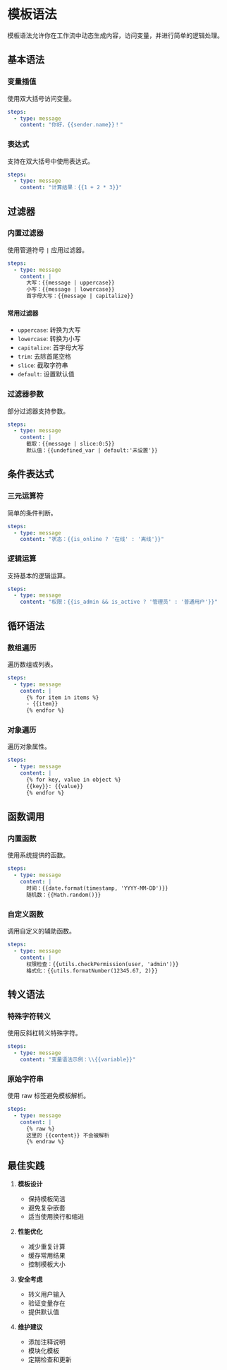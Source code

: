 # 模板语法

模板语法允许你在工作流中动态生成内容，访问变量，并进行简单的逻辑处理。

## 基本语法

### 变量插值

使用双大括号访问变量。

```yaml
steps:
  - type: message
    content: "你好，{{sender.name}}！"
```

### 表达式

支持在双大括号中使用表达式。

```yaml
steps:
  - type: message
    content: "计算结果：{{1 + 2 * 3}}"
```

## 过滤器

### 内置过滤器

使用管道符号 `|` 应用过滤器。

```yaml
steps:
  - type: message
    content: |
      大写：{{message | uppercase}}
      小写：{{message | lowercase}}
      首字母大写：{{message | capitalize}}
```

#### 常用过滤器
- `uppercase`: 转换为大写
- `lowercase`: 转换为小写
- `capitalize`: 首字母大写
- `trim`: 去除首尾空格
- `slice`: 截取字符串
- `default`: 设置默认值

### 过滤器参数

部分过滤器支持参数。

```yaml
steps:
  - type: message
    content: |
      截取：{{message | slice:0:5}}
      默认值：{{undefined_var | default:'未设置'}}
```

## 条件表达式

### 三元运算符

简单的条件判断。

```yaml
steps:
  - type: message
    content: "状态：{{is_online ? '在线' : '离线'}}"
```

### 逻辑运算

支持基本的逻辑运算。

```yaml
steps:
  - type: message
    content: "权限：{{is_admin && is_active ? '管理员' : '普通用户'}}"
```

## 循环语法

### 数组遍历

遍历数组或列表。

```yaml
steps:
  - type: message
    content: |
      {% for item in items %}
      - {{item}}
      {% endfor %}
```

### 对象遍历

遍历对象属性。

```yaml
steps:
  - type: message
    content: |
      {% for key, value in object %}
      {{key}}: {{value}}
      {% endfor %}
```

## 函数调用

### 内置函数

使用系统提供的函数。

```yaml
steps:
  - type: message
    content: |
      时间：{{date.format(timestamp, 'YYYY-MM-DD')}}
      随机数：{{Math.random()}}
```

### 自定义函数

调用自定义的辅助函数。

```yaml
steps:
  - type: message
    content: |
      权限检查：{{utils.checkPermission(user, 'admin')}}
      格式化：{{utils.formatNumber(12345.67, 2)}}
```

## 转义语法

### 特殊字符转义

使用反斜杠转义特殊字符。

```yaml
steps:
  - type: message
    content: "变量语法示例：\\{{variable}}"
```

### 原始字符串

使用 raw 标签避免模板解析。

```yaml
steps:
  - type: message
    content: |
      {% raw %}
      这里的 {{content}} 不会被解析
      {% endraw %}
```

## 最佳实践

1. **模板设计**
   - 保持模板简洁
   - 避免复杂嵌套
   - 适当使用换行和缩进

2. **性能优化**
   - 减少重复计算
   - 缓存常用结果
   - 控制模板大小

3. **安全考虑**
   - 转义用户输入
   - 验证变量存在
   - 提供默认值

4. **维护建议**
   - 添加注释说明
   - 模块化模板
   - 定期检查和更新 